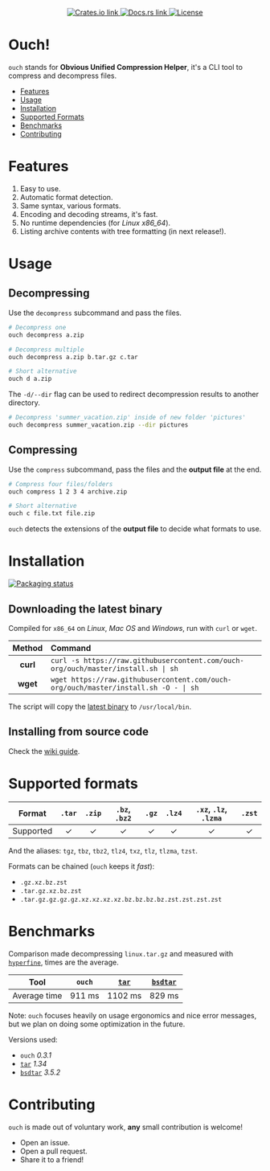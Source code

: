 <p align="center">
  <a href="https://crates.io/crates/ouch">
    <img src="https://img.shields.io/crates/v/ouch?color=6090FF&style=flat-square" alt="Crates.io link">
  </a>
  <a href="https://docs.rs/ouch">
    <img src="https://img.shields.io/docsrs/ouch?color=6090FF&style=flat-square" alt="Docs.rs link">
  </a>
  <a href="https://github.com/ouch/ouch-org/blob/master/LICENSE">
    <img src="https://img.shields.io/crates/l/ouch?color=6090FF&style=flat-square" alt="License">
  </a>
</p>

# Ouch!

`ouch` stands for **Obvious Unified Compression Helper**, it's a CLI tool to compress and decompress files.

- [Features](#features)
- [Usage](#usage)
- [Installation](#installation)
- [Supported Formats](#supported-formats)
- [Benchmarks](#benchmarks)
- [Contributing](#contributing)

# Features

1. Easy to use.
2. Automatic format detection.
3. Same syntax, various formats.
4. Encoding and decoding streams, it's fast.
5. No runtime dependencies (for _Linux x86_64_).
6. Listing archive contents with tree formatting (in next release!).

# Usage

## Decompressing

Use the `decompress` subcommand and pass the files.

```sh
# Decompress one
ouch decompress a.zip

# Decompress multiple
ouch decompress a.zip b.tar.gz c.tar

# Short alternative
ouch d a.zip
```

The `-d/--dir` flag can be used to redirect decompression results to another directory.

```sh
# Decompress 'summer_vacation.zip' inside of new folder 'pictures'
ouch decompress summer_vacation.zip --dir pictures
```

## Compressing

Use the `compress` subcommand, pass the files and the **output file** at the end.

```sh
# Compress four files/folders
ouch compress 1 2 3 4 archive.zip

# Short alternative
ouch c file.txt file.zip
```

`ouch` detects the extensions of the **output file** to decide what formats to use.

# Installation

[![Packaging status](https://repology.org/badge/vertical-allrepos/ouch.svg)](https://repology.org/project/ouch/versions)

## Downloading the latest binary

Compiled for `x86_64` on _Linux_, _Mac OS_ and _Windows_, run with `curl` or `wget`.

| Method    | Command                                                                             |
|:---------:|:------------------------------------------------------------------------------------|
| **curl**  | `curl -s https://raw.githubusercontent.com/ouch-org/ouch/master/install.sh \| sh`   |
| **wget**  | `wget https://raw.githubusercontent.com/ouch-org/ouch/master/install.sh -O - \| sh` |

The script will copy the [latest binary](https://github.com/ouch-org/ouch/releases) to `/usr/local/bin`.

## Installing from source code

Check the [wiki guide](https://github.com/ouch-org/ouch/wiki/Compiling-and-installing-from-source-code).

# Supported formats

| Format    | `.tar` | `.zip` | `.bz`, `.bz2` | `.gz` | `.lz4` | `.xz`, `.lz`, `.lzma` | `.zst` |
|:---------:|:------:|:------:|:-------------:|:-----:|:------:|:---------------------:|:------:|
| Supported | ✓     | ✓      | ✓            | ✓     | ✓     | ✓                     | ✓     |

And the aliases: `tgz`, `tbz`, `tbz2`, `tlz4`, `txz`, `tlz`, `tlzma`, `tzst`.

Formats can be chained (`ouch` keeps it _fast_):

- `.gz.xz.bz.zst`
- `.tar.gz.xz.bz.zst`
- `.tar.gz.gz.gz.gz.xz.xz.xz.xz.bz.bz.bz.bz.zst.zst.zst.zst`

# Benchmarks

Comparison made decompressing `linux.tar.gz` and measured with
[`hyperfine`](https://github.com/sharkdp/hyperfine), times are the average.

| Tool         | `ouch` | [`tar`] | [`bsdtar`] |
|:------------:|:------:|:-------:|:----------:|
| Average time | 911 ms | 1102 ms |   829 ms   |

Note: `ouch` focuses heavily on usage ergonomics and nice error messages, but
we plan on doing some optimization in the future.

Versions used:

- `ouch` _0.3.1_
- [`tar`] _1.34_
- [`bsdtar`] _3.5.2_

# Contributing

`ouch` is made out of voluntary work, **any** small contribution is welcome!

- Open an issue.
- Open a pull request.
- Share it to a friend!

[`tar`]: https://www.gnu.org/software/tar/
[`bsdtar`]: https://www.freebsd.org/cgi/man.cgi?query=bsdtar&sektion=1&format=html

